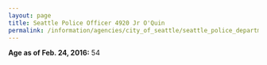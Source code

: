 ```yaml
---
layout: page
title: Seattle Police Officer 4920 Jr O'Quin
permalink: /information/agencies/city_of_seattle/seattle_police_department/copbook/4920/
---
```


**Age as of Feb. 24, 2016:** 54
